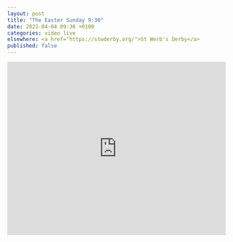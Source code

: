 ```yaml
---
layout: post
title: "The Easter Sunday 9:30"
date: 2021-04-04 09:30 +0100
categories: video live
elsewhere: <a href="https://stwderby.org/">St Werb's Derby</a>
published: false
---
```


<iframe width="100%" height="400em" src="https://www.youtube.com/embed/mcPj4T9ADJk" frameborder="0" allow="accelerometer; autoplay; clipboard-write; encrypted-media; gyroscope; picture-in-picture" allowfullscreen></iframe>
